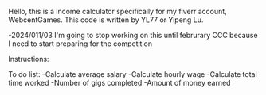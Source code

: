 Hello, this is a income calculator specifically for my fiverr account, WebcentGames.
This code is written by YL77 or Yipeng Lu.

-2024/011/03
I'm going to stop working on this until februrary CCC because I need to start preparing for the competition

Instructions:


To do list:
-Calculate average salary
-Calculate hourly wage
-Calculate total time worked
-Number of gigs completed
-Amount of money earned
